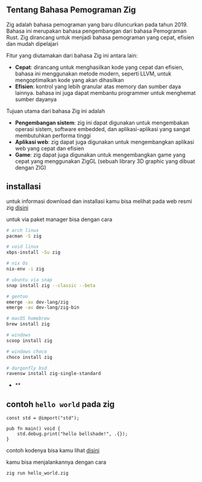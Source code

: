 ## Tentang Bahasa Pemograman Zig

Zig adalah bahasa pemograman yang baru diluncurkan pada tahun 2019. Bahasa ini merupakan bahasa pengembangan dari bahasa Pemograman Rust. Zig dirancang untuk menjadi bahasa pemograman yang cepat, efisien dan mudah dipelajari

Fitur yang diutamakan dari bahasa Zig ini antara lain:

- **Cepat**: dirancang untuk menghasilkan kode yang cepat dan efisien, bahasa ini menggunakan metode modern, seperti LLVM, untuk mengoptimalkan kode yang akan dihasilkan
- **Efisien**: kontrol yang lebih granular atas memory dan sumber daya lainnya. bahasa ini juga dapat membantu programmer untuk menghemat sumber dayanya

Tujuan utama dari bahasa Zig ini adalah

- **Pengembangan sistem**: zig ini dapat digunakan untuk mengembakan operasi sistem, software embedded, dan aplikasi-aplikasi yang sangat membutuhkan performa tinggi
- **Aplikasi web**: zig dapat juga digunakan untuk mengembangkan aplikasi web yang cepat dan efisien
- **Game**: zig dapat juga digunakan untuk mengembangkan game yang cepat yang menggunakan ZigGL (sebuah library 3D graphic yang dibuat dengan ZIG)

## installasi

untuk informasi download dan installasi kamu bisa melihat pada web resmi zig [disini](https://ziglang.org)

untuk via paket manager bisa dengan cara
```bash
# arch linux
pacman -S zig

# void linux
xbps-install -Su zig

# nix Os
nix-env -i zig

# ubuntu via snap
snap install zig --classic --beta

# gentoo
emerge -av dev-lang/zig
emerge -av dev-lang/zig-bin

# macOS homebrew
brew install zig

# windows
scoop install zig

# windows choco
choco install zig

# dargonfly bsd
ravensw install zig-single-standard
```
- **


## contoh `hello world` pada zig

```zig
const std = @import("std");

pub fn main() void {
    std.debug.print("hello bellshade!", .{});
}
```
contoh kodenya bisa kamu lihat [disini](hello_world.zig)

kamu bisa menjalankannya dengan cara
```bash
zig run hello_world.zig
```